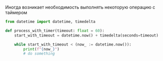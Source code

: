 Иногда возникает необходимость выполнять некоторую операцию с таймером
```python
from datetime import datetime, timedelta

def process_with_timer(timeout: float = 60):
    start_with_timeout = datetime.now() + timedelta(seconds=timeout)

    while start_with_timeout < (now_ := datetime.now()):
        print(f"{now_}")
        # do something
```